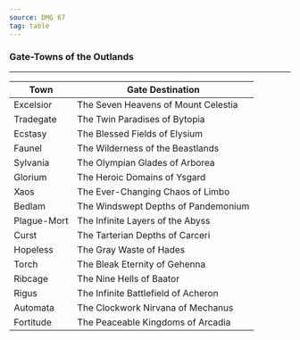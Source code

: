 ```yaml
---
source: DMG 67
tag: table
---
```


### Gate-Towns of the Outlands
---
|Town|Gate Destination|
|------|----------|
|Excelsior|The Seven Heavens of Mount Celestia|
|Tradegate|The Twin Paradises of Bytopia|
|Ecstasy|The Blessed Fields of Elysium|
|Faunel|The Wilderness of the Beastlands|
|Sylvania|The Olympian Glades of Arborea|
|Glorium|The Heroic Domains of Ysgard|
|Xaos|The Ever-Changing Chaos of Limbo|
|Bedlam|The Windswept Depths of Pandemonium|
|Plague-Mort|The Infinite Layers of the Abyss|
|Curst|The Tarterian Depths of Carceri|
|Hopeless|The Gray Waste of Hades|
|Torch|The Bleak Eternity of Gehenna|
|Ribcage|The Nine Hells of Baator|
|Rigus|The Infinite Battlefield of Acheron|
|Automata|The Clockwork Nirvana of Mechanus|
|Fortitude|The Peaceable Kingdoms of Arcadia|
